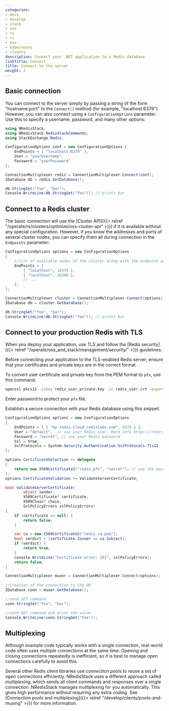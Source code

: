 ```yaml
---
categories:
- docs
- develop
- stack
- oss
- rs
- rc
- oss
- kubernetes
- clients
description: Connect your .NET application to a Redis database
linkTitle: Connect
title: Connect to the server
weight: 2
---
```


## Basic connection

You can connect to the server simply by passing a string of the
form "hostname:port" to the `Connect()` method (for example,
"localhost:6379"). However, you can also connect using a
`ConfigurationOptions` parameter. Use this to specify a
username, password, and many other options:

```csharp
using NRedisStack;
using NRedisStack.RedisStackCommands;
using StackExchange.Redis;

ConfigurationOptions conf = new ConfigurationOptions {
    EndPoints = { "localhost:6379" },
    User = "yourUsername",
    Password = "yourPassword"
};

ConnectionMultiplexer redis = ConnectionMultiplexer.Connect(conf);
IDatabase db = redis.GetDatabase();

db.StringSet("foo", "bar");
Console.WriteLine(db.StringGet("foo")); // prints bar
```

## Connect to a Redis cluster

The basic connection will use the
[Cluster API]({{< relref "/operate/rs/clusters/optimize/oss-cluster-api" >}})
if it is available without any special configuration. However, if you know
the addresses and ports of several cluster nodes, you can specify them all
during connection in the `Endpoints` parameter:

```csharp
ConfigurationOptions options = new ConfigurationOptions
{
    //list of available nodes of the cluster along with the endpoint port.
    EndPoints = {
        { "localhost", 16379 },
        { "localhost", 16380 },
        // ...
    },            
};

ConnectionMultiplexer cluster = ConnectionMultiplexer.Connect(options);
IDatabase db = cluster.GetDatabase();

db.StringSet("foo", "bar");
Console.WriteLine(db.StringGet("foo")); // prints bar
```

## Connect to your production Redis with TLS

When you deploy your application, use TLS and follow the [Redis security]({{< relref "/operate/oss_and_stack/management/security/" >}}) guidelines.

Before connecting your application to the TLS-enabled Redis server, ensure that your certificates and private keys are in the correct format.

To convert user certificate and private key from the PEM format to `pfx`, use this command:

```bash
openssl pkcs12 -inkey redis_user_private.key -in redis_user.crt -export -out redis.pfx
```

Enter password to protect your `pfx` file.

Establish a secure connection with your Redis database using this snippet.

```csharp
ConfigurationOptions options = new ConfigurationOptions
{
    EndPoints = { { "my-redis.cloud.redislabs.com", 6379 } },
    User = "default",  // use your Redis user. More info https://redis.io/docs/latest/operate/oss_and_stack/management/security/acl/
    Password = "secret", // use your Redis password
    Ssl = true,
    SslProtocols = System.Security.Authentication.SslProtocols.Tls12                
};

options.CertificateSelection += delegate
{
    return new X509Certificate2("redis.pfx", "secret"); // use the password you specified for pfx file
};
options.CertificateValidation += ValidateServerCertificate;

bool ValidateServerCertificate(
        object sender,
        X509Certificate? certificate,
        X509Chain? chain,
        SslPolicyErrors sslPolicyErrors)
{
    if (certificate == null) {
        return false;       
    }

    var ca = new X509Certificate2("redis_ca.pem");
    bool verdict = (certificate.Issuer == ca.Subject);
    if (verdict) {
        return true;
    }
    Console.WriteLine("Certificate error: {0}", sslPolicyErrors);
    return false;
}

ConnectionMultiplexer muxer = ConnectionMultiplexer.Connect(options);   
            
//Creation of the connection to the DB
IDatabase conn = muxer.GetDatabase();

//send SET command
conn.StringSet("foo", "bar");

//send GET command and print the value
Console.WriteLine(conn.StringGet("foo"));   
```

## Multiplexing

Although example code typically works with a single connection,
real-world code often uses multiple connections at the same time.
Opening and closing connections repeatedly is inefficient, so it is best
to manage open connections carefully to avoid this.

Several other
Redis client libraries use *connection pools* to reuse a set of open
connections efficiently. NRedisStack uses a different approach called
*multiplexing*, which sends all client commands and responses over a
single connection. NRedisStack manages multiplexing for you automatically.
This gives high performance without requiring any extra coding.
See
[Connection pools and multiplexing]({{< relref "/develop/clients/pools-and-muxing" >}})
for more information.
